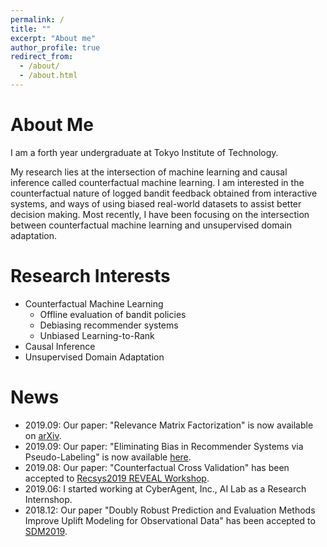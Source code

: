 ```yaml
---
permalink: /
title: ""
excerpt: "About me"
author_profile: true
redirect_from:
  - /about/
  - /about.html
---
```


# About Me
I am a forth year undergraduate at Tokyo Institute of Technology.

My research lies at the intersection of machine learning and causal inference called counterfactual machine learning.
I am interested in the counterfactual nature of logged bandit feedback obtained from interactive systems, and ways of using biased real-world datasets to assist better decision making. Most recently, I have been focusing on the intersection between counterfactual machine learning and unsupervised domain adaptation.

# Research Interests
- Counterfactual Machine Learning
    - Offline evaluation of bandit policies
    - Debiasing recommender systems
    - Unbiased Learning-to-Rank
- Causal Inference
- Unsupervised Domain Adaptation

# News
- 2019.09: Our paper: "Relevance Matrix Factorization" is now available on [arXiv](https://arxiv.org/abs/1909.03601).
- 2019.09: Our paper: "Eliminating Bias in Recommender Systems via Pseudo-Labeling" is now available [here](https://usaito.github.io/files/atmf.pdf).
- 2019.08: Our paper: "Counterfactual Cross Validation" has been accepted to [Recsys2019 REVEAL Workshop](https://sites.google.com/view/reveal2019/home?authuser=0).
- 2019.06: I started working at CyberAgent, Inc., AI Lab as a Research Internshop.  
- 2018.12: Our paper "Doubly Robust Prediction and Evaluation Methods Improve Uplift Modeling for Observational Data" has been accepted to [SDM2019](https://www.siam.org/Conferences/CM/Conference/sdm19).
